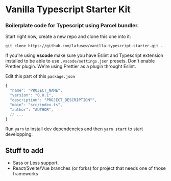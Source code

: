 # Vanilla Typescript Starter Kit
### Boilerplate code for Typescript using Parcel bundler.

Start right now, create a new repo and clone this one into it:
```
git clone https://github.com/lafusew/vanilla-typescript-starter.git .
```
If you're using **vscode** make sure you have Eslint and Typescript extension installed to be able to use `.vscode/settings.json` presets.
Don't enable Prettier plugin. We're using Prettier as a plugin throught Eslint.

Edit this part of this `package.json`

```js
{
  "name": "PROJECT_NAME",
  "version": "0.0.1",
  "description": "PROJECT_DESCRIPTION"",
  "main": "src/index.ts",
  "author": "AUTHOR",
  // ...
}
```

Run `yarn` to install dev dependencies and then `yarn start` to start developping.

## Stuff to add

- Sass or Less support.
- React/Svelte/Vue branches (or forks) for project that needs one of those frameworks
